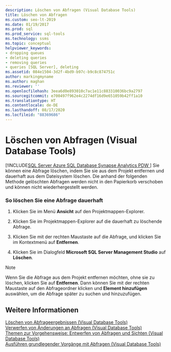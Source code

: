 ```yaml
---
description: Löschen von Abfragen (Visual Database Tools)
title: Löschen von Abfragen
ms.custom: seo-lt-2019
ms.date: 01/19/2017
ms.prod: sql
ms.prod_service: sql-tools
ms.technology: ssms
ms.topic: conceptual
helpviewer_keywords:
- dropping queues
- deleting queries
- removing queries
- queries [SQL Server], deleting
ms.assetid: 084e1504-3d2f-4bd9-b97c-b9c8c874751c
author: markingmyname
ms.author: maghan
ms.reviewer: ''
ms.openlocfilehash: 3eea6d0e893010c7ac1e11c883310036bc9a2797
ms.sourcegitcommit: e700497f962e4c2274df16d9e651059b42ff1a10
ms.translationtype: HT
ms.contentlocale: de-DE
ms.lasthandoff: 08/17/2020
ms.locfileid: "88369686"
---
```

# <a name="delete-queries-visual-database-tools"></a>Löschen von Abfragen (Visual Database Tools)
[!INCLUDE[SQL Server Azure SQL Database Synapse Analytics PDW ](../../includes/applies-to-version/sql-asdb-asdbmi-asa-pdw.md)]
Sie können eine Abfrage löschen, indem Sie sie aus dem Projekt entfernen und dauerhaft aus dem Dateisystem löschen. Die anhand der folgenden Methode gelöschten Abfragen werden nicht in den Papierkorb verschoben und können nicht wiederhergestellt werden.  
  
### <a name="to-permanently-delete-a-query"></a>So löschen Sie eine Abfrage dauerhaft  
  
1.  Klicken Sie im Menü **Ansicht** auf den Projektmappen-Explorer.  
  
2.  Klicken Sie im Projektmappen-Explorer auf die dauerhaft zu löschende Abfrage.  
  
3.  Klicken Sie mit der rechten Maustaste auf die Abfrage, und klicken Sie im Kontextmenü auf **Entfernen**.  
  
4.  Klicken Sie im Dialogfeld **Microsoft SQL Server Management Studio** auf **Löschen**.  
  
> [!NOTE]  
> Wenn Sie die Abfrage aus dem Projekt entfernen möchten, ohne sie zu löschen, klicken Sie auf **Entfernen**. Dann können Sie mit der rechten Maustaste auf den Abfrageordner klicken und **Element hinzufügen** auswählen, um die Abfrage später zu suchen und hinzuzufügen.  
  
## <a name="see-also"></a>Weitere Informationen  
[Löschen von Abfrageergebnissen &#40;Visual Database Tools&#41;](../../ssms/visual-db-tools/clear-query-results-visual-database-tools.md)  
[Verwerfen von Änderungen an Abfragen &#40;Visual Database Tools&#41;](../../ssms/visual-db-tools/discard-changes-made-to-queries-visual-database-tools.md)  
[Themen zur Vorgehensweise: Entwerfen von Abfragen und Sichten &#40;Visual Database Tools&#41;](../../ssms/visual-db-tools/design-queries-and-views-how-to-topics-visual-database-tools.md)  
[Ausführen grundlegender Vorgänge mit Abfragen &#40;Visual Database Tools&#41;](../../ssms/visual-db-tools/perform-basic-operations-with-queries-visual-database-tools.md)  
  
